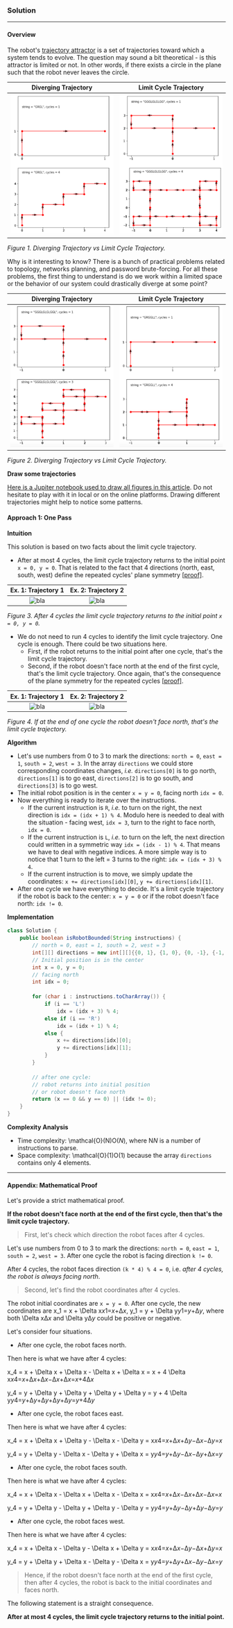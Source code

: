 ### Solution

---

#### Overview

The robot's [trajectory attractor](https://en.wikipedia.org/wiki/Attractor) is a set of trajectories toward which a system tends to evolve. The question may sound a bit theoretical - is this attractor is limited or not. In other words, if there exists a circle in the plane such that the robot never leaves the circle.

| Diverging Trajectory | Limit Cycle Trajectory |
| :------------------: | :--------------------: |
| ![bla](img/pic1.png) |  ![bla](img/pic2.png)  |

*Figure 1. Diverging Trajectory vs Limit Cycle Trajectory.*

Why is it interesting to know? There is a bunch of practical problems related to topology, networks planning, and password brute-forcing. For all these problems, the first thing to understand is do we work within a limited space or the behavior of our system could drastically diverge at some point?

| Diverging Trajectory | Limit Cycle Trajectory |
| :------------------: | :--------------------: |
| ![bla](img/pic3.png) |  ![bla](img/pic4.png)  |

*Figure 2. Diverging Trajectory vs Limit Cycle Trajectory.*

**Draw some trajectories**

[Here is a Jupiter notebook used to draw all figures in this article](https://github.com/leetcode/solution_assets/blob/master/solution_assets/1041_robot_bounded_in_circle/robot_trajectory.ipynb). Do not hesitate to play with it in local or on the online platforms. Drawing different trajectories might help to notice some patterns.

#### Approach 1: One Pass

**Intuition**

This solution is based on two facts about the limit cycle trajectory.

- After at most 4 cycles, the limit cycle trajectory returns to the initial point `x = 0, y = 0`. That is related to the fact that 4 directions (north, east, south, west) define the repeated cycles' plane symmetry [[proof\]](https://leetcode.com/problems/robot-bounded-in-circle/solution/#appendix-mathematical-proof).

|                     Ex. 1: Trajectory 1                      |                     Ex. 2: Trajectory 2                      |
| :----------------------------------------------------------: | :----------------------------------------------------------: |
| ![bla](https://leetcode.com/problems/robot-bounded-in-circle/Figures/1041/pic5.png) | ![bla](https://leetcode.com/problems/robot-bounded-in-circle/Figures/1041/pic6.png) |

*Figure 3. After 4 cycles the limit cycle trajectory returns to the initial point `x = 0, y = 0`.*

- We do not need to run 4 cycles to identify the limit cycle trajectory. One cycle is enough. There could be two situations here.
  - First, if the robot returns to the initial point after one cycle, that's the limit cycle trajectory.
  - Second, if the robot doesn't face north at the end of the first cycle, that's the limit cycle trajectory. Once again, that's the consequence of the plane symmetry for the repeated cycles [[proof\]](https://leetcode.com/problems/robot-bounded-in-circle/solution/#appendix-mathematical-proof).

|                     Ex. 1: Trajectory 1                      |                     Ex. 2: Trajectory 2                      |
| :----------------------------------------------------------: | :----------------------------------------------------------: |
| ![bla](https://leetcode.com/problems/robot-bounded-in-circle/Figures/1041/pic7.png) | ![bla](https://leetcode.com/problems/robot-bounded-in-circle/Figures/1041/pic8.png) |

*Figure 4. If at the end of one cycle the robot doesn't face north, that's the limit cycle trajectory.*

**Algorithm**

- Let's use numbers from 0 to 3 to mark the directions: `north = 0`, `east = 1`, `south = 2`, `west = 3`. In the array `directions` we could store corresponding coordinates changes, *i.e.* `directions[0]` is to go north, `directions[1]` is to go east, `directions[2]` is to go south, and `directions[3]` is to go west.
- The initial robot position is in the center `x = y = 0`, facing north `idx = 0`.
- Now everything is ready to iterate over the instructions.
  - If the current instruction is `R`, *i.e.* to turn on the right, the next direction is `idx = (idx + 1) % 4`. Modulo here is needed to deal with the situation - facing west, `idx = 3`, turn to the right to face north, `idx = 0`.
  - If the current instruction is `L`, *i.e.* to turn on the left, the next direction could written in a symmetric way `idx = (idx - 1) % 4`. That means we have to deal with negative indices. A more simple way is to notice that 1 turn to the left = 3 turns to the right: `idx = (idx + 3) % 4`.
  - If the current instruction is to move, we simply update the coordinates: `x += directions[idx][0]`, `y += directions[idx][1]`.
- After one cycle we have everything to decide. It's a limit cycle trajectory if the robot is back to the center: `x = y = 0` or if the robot doesn't face north: `idx != 0`.

**Implementation**

```java
class Solution {
    public boolean isRobotBounded(String instructions) {
        // north = 0, east = 1, south = 2, west = 3
        int[][] directions = new int[][]{{0, 1}, {1, 0}, {0, -1}, {-1, 0}};
        // Initial position is in the center
        int x = 0, y = 0;
        // facing north
        int idx = 0;
        
        for (char i : instructions.toCharArray()) {
            if (i == 'L')
                idx = (idx + 3) % 4;
            else if (i == 'R')
                idx = (idx + 1) % 4;
            else {
                x += directions[idx][0];
                y += directions[idx][1];   
            }    
        }
        
        // after one cycle:
        // robot returns into initial position
        // or robot doesn't face north
        return (x == 0 && y == 0) || (idx != 0);
    }
}
```

**Complexity Analysis**

- Time complexity: \mathcal{O}(N)O(*N*), where N*N* is a number of instructions to parse.
- Space complexity: \mathcal{O}(1)O(1) because the array `directions` contains only 4 elements.

---

#### Appendix: Mathematical Proof

Let's provide a strict mathematical proof.

**If the robot doesn't face north at the end of the first cycle, then that's the limit cycle trajectory.**

> First, let's check which direction the robot faces after 4 cycles.

Let's use numbers from 0 to 3 to mark the directions: `north = 0`, `east = 1`, `south = 2`, `west = 3`. After one cycle the robot is facing direction `k != 0`.

After 4 cycles, the robot faces direction `(k * 4) % 4 = 0`, i.e. *after 4 cycles, the robot is always facing north*.

> Second, let's find the robot coordinates after 4 cycles.

The robot initial coordinates are `x = y = 0`. After one cycle, the new coordinates are x_1 = x + \Delta x*x*1=*x*+Δ*x*, y_1 = y + \Delta y*y*1=*y*+Δ*y*, where both \Delta xΔ*x* and \Delta yΔ*y* could be positive or negative.

Let's consider four situations.

- After one cycle, the robot faces north.

Then here is what we have after 4 cycles:

x_4 = x + \Delta x + \Delta x - \Delta x + \Delta x = x + 4 \Delta x*x*4=*x*+Δ*x*+Δ*x*−Δ*x*+Δ*x*=*x*+4Δ*x*

y_4 = y + \Delta y + \Delta y + \Delta y + \Delta y = y + 4 \Delta y*y*4=*y*+Δ*y*+Δ*y*+Δ*y*+Δ*y*=*y*+4Δ*y*

- After one cycle, the robot faces east.

Then here is what we have after 4 cycles:

x_4 = x + \Delta x + \Delta y - \Delta x - \Delta y = x*x*4=*x*+Δ*x*+Δ*y*−Δ*x*−Δ*y*=*x*

y_4 = y + \Delta y - \Delta x - \Delta y + \Delta x = y*y*4=*y*+Δ*y*−Δ*x*−Δ*y*+Δ*x*=*y*

- After one cycle, the robot faces south.

Then here is what we have after 4 cycles:

x_4 = x + \Delta x - \Delta x + \Delta x - \Delta x = x*x*4=*x*+Δ*x*−Δ*x*+Δ*x*−Δ*x*=*x*

y_4 = y + \Delta y - \Delta y + \Delta y - \Delta y = y*y*4=*y*+Δ*y*−Δ*y*+Δ*y*−Δ*y*=*y*

- After one cycle, the robot faces west.

Then here is what we have after 4 cycles:

x_4 = x + \Delta x - \Delta y - \Delta x + \Delta y = x*x*4=*x*+Δ*x*−Δ*y*−Δ*x*+Δ*y*=*x*

y_4 = y + \Delta y + \Delta x - \Delta y - \Delta x = y*y*4=*y*+Δ*y*+Δ*x*−Δ*y*−Δ*x*=*y*

> Hence, if the robot doesn't face north at the end of the first cycle, then after 4 cycles, the robot is back to the initial coordinates and faces north.

The following statement is a straight consequence.

**After at most 4 cycles, the limit cycle trajectory returns to the initial point.**